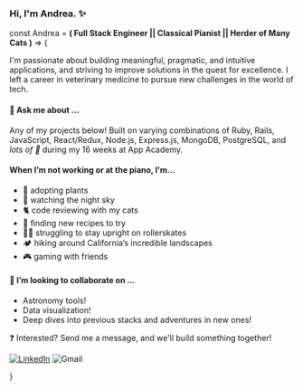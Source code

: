 ### Hi, I'm Andrea. ✨
const Andrea = **( Full Stack Engineer || Classical Pianist || Herder of Many Cats )** => {
   
I'm passionate about building meaningful, pragmatic, and intuitive applications, and striving to improve solutions in the quest for excellence. I left a career in veterinary medicine to pursue new challenges in the world of tech. 

#### 💬 Ask me about ...
Any of my projects below! Built on varying combinations of Ruby, Rails, JavaScript, React/Redux, Node.js, Express.js, MongoDB, PostgreSQL, and *lots of 💖* during my 16 weeks at App Academy. 

#### When I’m not working or at the piano, I'm...
- 🌱 adopting plants
- 🌌 watching the night sky
- 🐈 code reviewing with my cats
- 🍲 finding new recipes to try
- 🏃‍♀️ struggling to stay upright on rollerskates
- 🏕 hiking around California’s incredible landscapes
- 🎮 gaming with friends

#### 👯 I’m looking to collaborate on ...
- Astronomy tools!
- Data visualization!
- Deep dives into previous stacks and adventures in new ones!

❓ Interested? Send me a message, and we'll build something together!

[![LinkedIn](https://img.shields.io/badge/linkedin-%230077B5.svg?style=for-the-badge&logo=linkedin&logoColor=white)](https://www.linkedin.com/in/andrea-cheung-b9b5072b2/)
![Gmail](https://img.shields.io/badge/Gmail-D14836?style=for-the-badge&logo=gmail&logoColor=white)

}
<!--
**acheung-94/acheung-94** is a ✨ _special_ ✨ repository because its `README.md` (this file) appears on your GitHub profile.

Here are some ideas to get you started:

- 🔭 I’m currently working on ...
- 🌱 I’m currently learning ...
- 👯 I’m looking to collaborate on ...
- 🤔 I’m looking for help with ...
- 💬 Ask me about ...
- 📫 How to reach me: ...
- 😄 Pronouns: ...
- ⚡ Fun fact: ...
-->
